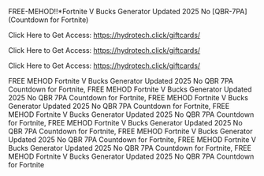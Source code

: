 FREE-MEHOD!!*Fortnite V Bucks Generator Updated 2025 No [QBR-7PA] (Countdown for Fortnite)

Click Here to Get Access: https://hydrotech.click/giftcards/

Click Here to Get Access: https://hydrotech.click/giftcards/

Click Here to Get Access: https://hydrotech.click/giftcards/

FREE MEHOD Fortnite V Bucks Generator Updated 2025 No QBR 7PA Countdown for Fortnite, FREE MEHOD Fortnite V Bucks Generator Updated 2025 No QBR 7PA Countdown for Fortnite, FREE MEHOD Fortnite V Bucks Generator Updated 2025 No QBR 7PA Countdown for Fortnite, FREE MEHOD Fortnite V Bucks Generator Updated 2025 No QBR 7PA Countdown for Fortnite, FREE MEHOD Fortnite V Bucks Generator Updated 2025 No QBR 7PA Countdown for Fortnite, FREE MEHOD Fortnite V Bucks Generator Updated 2025 No QBR 7PA Countdown for Fortnite, FREE MEHOD Fortnite V Bucks Generator Updated 2025 No QBR 7PA Countdown for Fortnite, FREE MEHOD Fortnite V Bucks Generator Updated 2025 No QBR 7PA Countdown for Fortnite
